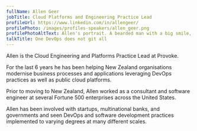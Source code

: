 ```yaml
---
fullName: Allen Geer
jobTitle: Cloud Platforms and Engineering Practice Lead
profileUrl: https://www.linkedin.com/in/allengeer/
profilePhoto: /images/profiles-speakers/allen_geer.png
profilePhotoAltText: Allen's portrait. A bearded man with a big smile, wearing a white shirt, in a headshot.
talkTitle: One DevOps does not git all
---
```


Allen is the Cloud Engineering and Platforms Practice Lead at Provoke. 

For the last 6 years he has been helping New Zealand organisations modernise business processes and applications leveraging DevOps practices as well as public cloud platforms.

Prior to moving to New Zealand, Allen worked as a consultant and software engineer at several Fortune 500 enterprises across the United States. 

Allen has been involved with startups, multinational banks, and governments and seen DevOps and software development practices implemented to varying degrees at many different scales. 